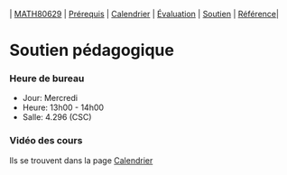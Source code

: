 | [MATH80629](main.md) | [Prérequis](prerequisition.md) | [Calendrier](session.md) | [Évaluation](evaluation.md) |  [Soutien](support.md) | [Référence](refrence.md)|

# Soutien pédagogique

### Heure de bureau

- Jour: Mercredi
- Heure: 13h00 - 14h00
- Salle: 4.296  (CSC)


### Vidéo des cours 

Ils se trouvent dans la page [Calendrier](session.md)

